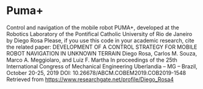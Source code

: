 # Puma+
Control and navigation of the mobile robot PUMA+,
developed at the Robotics Laboratory of the Pontifical Catholic University of Rio de Janeiro
by Diego Rosa
Please, if you use this code in your academic research, cite the related paper:
DEVELOPMENT OF A CONTROL STRATEGY FOR MOBILE ROBOT NAVIGATION IN UNKNOWN TERRAIN
Diego Rosa, Carlos M. Souza, Marco A. Meggiolaro, and Luiz F. Martha
In proceedings of the 25th International Congress of Mechanical Engineering
Uberlandia – MG – Brazil, October 20-25, 2019
DOI: 10.26678/ABCM.COBEM2019.COB2019-1548
Retrieved from https://www.researchgate.net/profile/Diego_Rosa4
